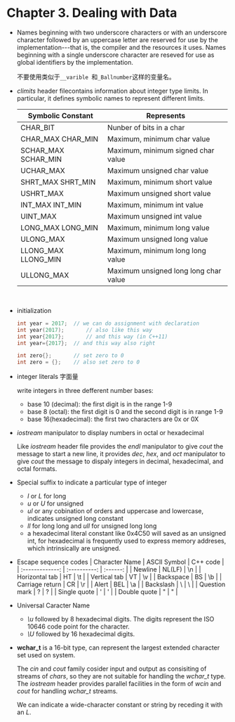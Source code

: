 # Chapter 3. Dealing with Data

- Names beginning with two underscore characters or with an underscore character followed by an uppercase letter are reserved for use by the implementation---that is, the compiler and the resources it uses. Names beginning with a single underscore character are reseved for use as global identifiers by the implementation.

  不要使用类似于```__varible ```和```_Ballnumber```这样的变量名。 


- *climits* header filecontains information about integer type limits. In particular, it defines symbolic names to represent different limits.

  | Symbolic Constant      | Represents                            |
  | ---------------------- | ------------------------------------- |
  | CHAR_BIT               | Nunber of bits in a char              |
  | CHAR_MAX   CHAR_MIN    | Maximum, minimum char value           |
  | SCHAR_MAX    SCHAR_MIN | Maximum, minimum signed char value    |
  | UCHAR_MAX              | Maximum unsigned char value           |
  | SHRT_MAX    SHRT_MIN   | Maximum, minimum short  value         |
  | USHRT_MAX              | Maximum unsigned short value          |
  | INT_MAX   INT_MIN      | Maximum, minimum int value            |
  | UINT_MAX               | Maximum unsigned int value            |
  | LONG_MAX   LONG_MIN    | Maximum, minimum long value           |
  | ULONG_MAX              | Maximum unsigned long value           |
  | LLONG_MAX   LLONG_MIN  | Maximum, minimum long long value      |
  | ULLONG_MAX             | Maximum unsigned long long char value |
  ​

- initialization 

  ```C++
  int year = 2017;	// we can do assignment with declaration 
  int year(2017);		// also like this way
  int year{2017};		// and this way (in C++11)
  int year={2017};	// and this way also right

  int zero{};		// set zero to 0
  int zero = {};	// also set zero to 0
  ```

- integer literals 字面量

  write integers in three defferent number bases:

  - base 10 (decimal): the first digit is in the range 1-9
  - base 8 (octal): the first digit is 0 and the second digit is in range 1-9
  - base 16(hexadecimal): the first two characters are 0x or 0X

- *iostream* manipulator to display numbers in octal or hexadecimal

  Like *iostream* header file provides the *endl* manipulator to give *cout* the message to start a new line, it provides *dec*, *hex*, and *oct* manipulator to give *cout* the message to dispaly integers in decimal, hexadecimal, and octal formats.

- Special suffix to indicate a particular type of integer 
  - *l* or *L* for long
  - *u* or *U* for unsigned
  - *ul* or any cobination of orders and uppercase and lowercase, indicates unsigned long constant
  - *ll* for long long and *ull* for unsigned long long
  - a hexadecimal literal constant like 0x4C50 will saved as an unsigned int, for hexadecimal is frequently used to express memory addreses, which intrinsically are unsigned.

- Escape sequence codes
  | Character Name  | ASCII Symbol | C++ code |
  | :-------------: | :----------: | :------: |
  |     Newline     |    NL(LF)    |    \n    |
  | Horizontal tab  |      HT      |    \t    |
  |  Vertical tab   |      VT      |    \v    |
  |    Backspace    |      BS      |    \b    |
  | Carriage return |      CR      |    \r    |
  |      Alert      |     BEL      |    \a    |
  |    Backslash    |      \       |    \\    |
  |  Question mark  |      ?       |    \?    |
  |  Single quote   |      '       |    \'    |
  |  Double quote   |      "       |    \"    |

- Universal Caracter  Name

  - *\u* followed by 8 hexadecimal digits. The digits represent the ISO 10646 code point for the character.
  - *\U* followed by 16 hexadecimal digits.

- **wchar_t** is a 16-bit type, can represent the largest extended character set used on system.

  The *cin* and *cout* family cosider input and output as consisiting of streams of *chars*, so they are not suitable for handling the *wchar_t* type. The *iostream* header provides parallel facilities in the form of *wcin* and *cout* for handling *wchar_t* streams.

  We can indicate a wide-character constant or string by receding it with an *L*.

  ​
